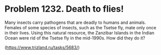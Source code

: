 # Problem 1232. Death to flies!

Many insects carry pathogens that are deadly to humans and animals. Females of some species of insects, such as the Tsetse fly, mate only once in their lives. Using this natural resource, the Zanzibar Islands in the Indian Ocean were rid of the Tsetse fly in the mid-1990s. How did they do it?

(https://www.trizland.ru/tasks/5683/)